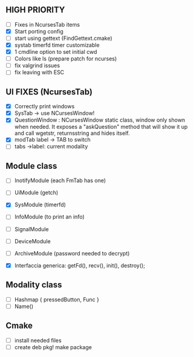 ## HIGH PRIORITY
- [ ] Fixes in NcursesTab items
- [x] Start porting config
- [ ] start using gettext (FindGettext.cmake)
- [x] systab timerfd timer customizable
- [x] 1 cmdline option to set initial cwd
- [ ] Colors like ls (prepare patch for ncurses)
- [ ] fix valgrind issues
- [ ] fix leaving with ESC

## UI FIXES (NcursesTab)
- [x] Correctly print windows
- [x] SysTab -> use NCursesWindow!
- [x] QuestionWindow : NCursesWindow static class, window only shown when needed. It exposes a "askQuestion" method that will show it up and call wgetstr, returnsstring and hides itself.
- [x] modTab label -> TAB to switch
- [ ] tabs ->label: current modality

## Module class
- [ ] InotifyModule (each FmTab has one)
- [ ] UiModule (getch)
- [x] SysModule (timerfd)
- [ ] InfoModule (to print an info)
- [ ] SignalModule
- [ ] DeviceModule
- [ ] ArchiveModule (password needed to decrypt)

- [x] Interfaccia generica: getFd(), recv(), init(), destroy();

## Modality class
- [ ] Hashmap { pressedButton, Func }
- [ ] Name() 

## Cmake
- [ ] install needed files
- [ ] create deb pkg! make package
